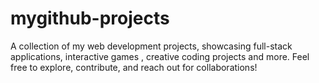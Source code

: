 # mygithub-projects
A collection of my web development projects, showcasing full-stack applications, interactive games , creative coding projects and more.  Feel free to explore, contribute, and reach out for collaborations!
